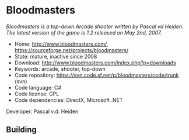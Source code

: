# Bloodmasters

_Bloodmasters is a top-down Arcade shooter written by Pascal vd Heiden. The latest version of the game is 1.2 released on May 2nd, 2007._

- Home: http://www.bloodmasters.com/, https://sourceforge.net/projects/bloodmasters/
- State: mature, inactive since 2008
- Download: http://www.bloodmasters.com/index.php?p=downloads
- Keywords: arcade, shooter, top-down
- Code repository: https://svn.code.sf.net/p/bloodmasters/code/trunk (svn)
- Code language: C#
- Code license: GPL
- Code dependencies: DirectX, Microsoft .NET

Developer: Pascal v.d. Heiden

## Building
